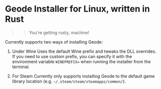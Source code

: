# Geode Installer for Linux, written in Rust

>> You're getting rusty, machine!


Currently supports two ways of installing Geode:

1. Under Wine
Uses the default Wine prefix and tweaks the DLL overrides. If you need to use custom prefix, you can specify it with the environment variable `WINEPREFIX=` when running the installer from the terminal.

2. For Steam
Currently only supports installing Geode to the default game library location (e.g. `~/.steam/steam/steamapps/common/`).

